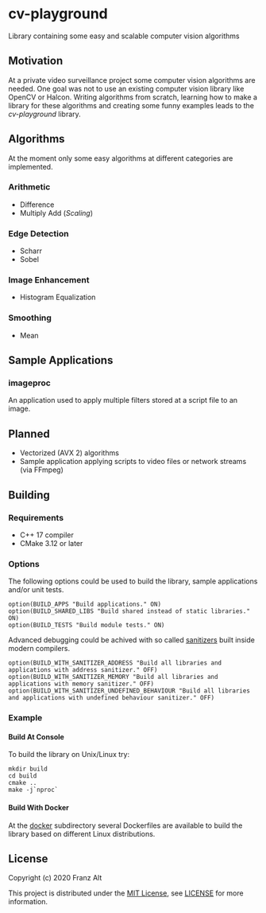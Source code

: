 # cv-playground

Library containing some easy and scalable computer vision algorithms

## Motivation

At a private video surveillance project some computer vision algorithms are needed. One goal was not to use an existing computer vision library like OpenCV or Halcon. Writing algorithms from scratch, learning how to make a library for these algorithms and creating some funny examples leads to the *cv-playground* library.

## Algorithms

At the moment only some easy algorithms at different categories are implemented.

### Arithmetic

* Difference
* Multiply Add (*Scaling*)

### Edge Detection

* Scharr
* Sobel

### Image Enhancement

* Histogram Equalization

### Smoothing

* Mean

## Sample Applications

### imageproc

An application used to apply multiple filters stored at a script file to an image.

## Planned

* Vectorized (AVX 2) algorithms
* Sample application applying scripts to video files or network streams (via FFmpeg)

## Building

### Requirements

* C++ 17 compiler
* CMake 3.12 or later

### Options

The following options could be used to build the library, sample applications and/or unit tests.

    option(BUILD_APPS "Build applications." ON)
    option(BUILD_SHARED_LIBS "Build shared instead of static libraries." ON)
    option(BUILD_TESTS "Build module tests." ON)

Advanced debugging could be achived with so called [sanitizers](https://hpc-wiki.info/hpc/Compiler_Sanitizers) built inside modern compilers.
    
    option(BUILD_WITH_SANITIZER_ADDRESS "Build all libraries and applications with address sanitizer." OFF)
    option(BUILD_WITH_SANITIZER_MEMORY "Build all libraries and applications with memory sanitizer." OFF)
    option(BUILD_WITH_SANITIZER_UNDEFINED_BEHAVIOUR "Build all libraries and applications with undefined behaviour sanitizer." OFF)

### Example

#### Build At Console

To build the library on Unix/Linux try:

    mkdir build
    cd build
    cmake ..
    make -j`nproc`

#### Build With Docker

At the [docker](docker) subdirectory several Dockerfiles are available to build the library based on different Linux distributions.

## License

Copyright (c) 2020 Franz Alt

This project is distributed under the [MIT License](https://opensource.org/licenses/MIT), see [LICENSE](./LICENSE) for more information.
